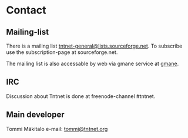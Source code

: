 Contact
=======

Mailing-list
------------

There is a mailing list tntnet-general@lists.sourceforge.net. To subscribe use the subscription-page at sourceforge.net.

The mailing list is also accessable by web via gmane service at [gmane](http://dir.gmane.org/gmane.comp.web.server.tntnet).

IRC
---

Discussion about Tntnet is done at freenode-channel #tntnet.

Main developer
--------------

Tommi Mäkitalo
e-mail: tommi@tntnet.org 
